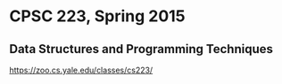 # CPSC 223, Spring 2015
## Data Structures and Programming Techniques
https://zoo.cs.yale.edu/classes/cs223/
